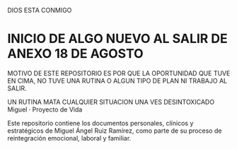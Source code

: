 ﻿DIOS ESTA CONMIGO
# INICIO DE ALGO NUEVO AL SALIR DE ANEXO 18 DE AGOSTO

MOTIVO DE ESTE REPOSITORIO ES POR QUE LA OPORTUNIDAD QUE TUVE EN CIMA, NO TUVE UNA RUTINA O ALGUN TIPO DE PLAN NI TRABAJO AL SALIR. 

UN RUTINA MATA CUALQUIER SITUACION UNA VES DESINTOXICADO
Miguel · Proyecto de Vida

Este repositorio contiene los documentos personales, clínicos y estratégicos de Miguel Ángel Ruiz Ramírez, como parte de su proceso de reintegración emocional, laboral y familiar.
